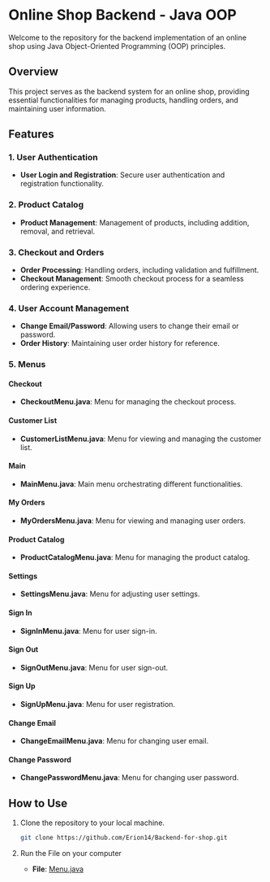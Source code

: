 # Online Shop Backend - Java OOP

Welcome to the repository for the backend implementation of an online shop using Java Object-Oriented Programming (OOP) principles.

## Overview

This project serves as the backend system for an online shop, providing essential functionalities for managing products, handling orders, and maintaining user information.

## Features

### 1. User Authentication

- **User Login and Registration**: Secure user authentication and registration functionality.

### 2. Product Catalog

- **Product Management**: Management of products, including addition, removal, and retrieval.

### 3. Checkout and Orders

- **Order Processing**: Handling orders, including validation and fulfillment.
- **Checkout Management**: Smooth checkout process for a seamless ordering experience.

### 4. User Account Management

- **Change Email/Password**: Allowing users to change their email or password.
- **Order History**: Maintaining user order history for reference.

### 5. Menus

#### Checkout

- **CheckoutMenu.java**: Menu for managing the checkout process.

#### Customer List

- **CustomerListMenu.java**: Menu for viewing and managing the customer list.

#### Main

- **MainMenu.java**: Main menu orchestrating different functionalities.

#### My Orders

- **MyOrdersMenu.java**: Menu for viewing and managing user orders.

#### Product Catalog

- **ProductCatalogMenu.java**: Menu for managing the product catalog.

#### Settings

- **SettingsMenu.java**: Menu for adjusting user settings.

#### Sign In

- **SignInMenu.java**: Menu for user sign-in.

#### Sign Out

- **SignOutMenu.java**: Menu for user sign-out.

#### Sign Up

- **SignUpMenu.java**: Menu for user registration.

#### Change Email

- **ChangeEmailMenu.java**: Menu for changing user email.

#### Change Password

- **ChangePasswordMenu.java**: Menu for changing user password.

## How to Use

1. Clone the repository to your local machine.

   ```bash
   git clone https://github.com/Erion14/Backend-for-shop.git

2. Run the File on your computer
   - **File**: [Menu.java](#)
